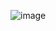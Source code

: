 ![image](https://user-images.githubusercontent.com/8854922/124340159-2dc3c180-db81-11eb-9ced-9d561fc54065.png)


